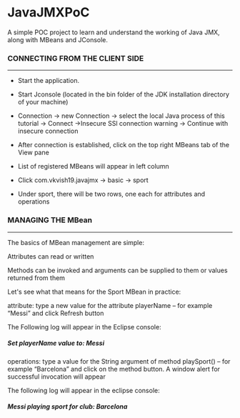 # JavaJMXPoC
A simple POC project to learn and understand the working of Java JMX, along with MBeans and JConsole.



### CONNECTING FROM THE CLIENT SIDE
---
- Start the application.

- Start Jconsole (located in the bin folder of the JDK installation directory of your machine)

- Connection -> new Connection -> select the local Java process of this tutorial -> Connect ->Insecure SSl connection warning -> Continue with insecure connection

- After connection is established, click on the top right MBeans tab of the View pane

- List of registered MBeans will appear in left column

- Click com.vkvish19.javajmx -> basic -> sport

- Under sport, there will be two rows, one each for attributes and operations



### MANAGING THE MBean
---
The basics of MBean management are simple:

Attributes can read or written

Methods can be invoked and arguments can be supplied to them or values returned from them

Let's see what that means for the Sport MBean in practice:

attribute: type a new value for the attribute playerName – for example “Messi” and click Refresh button

The Following log will appear in the Eclipse console:

##### Set playerName value to: Messi

operations: type a value for the String argument of method playSport() – for example “Barcelona” and click on the method button. A window alert for successful invocation will appear

The following log will appear in the eclipse console:

##### Messi playing sport for club: Barcelona
